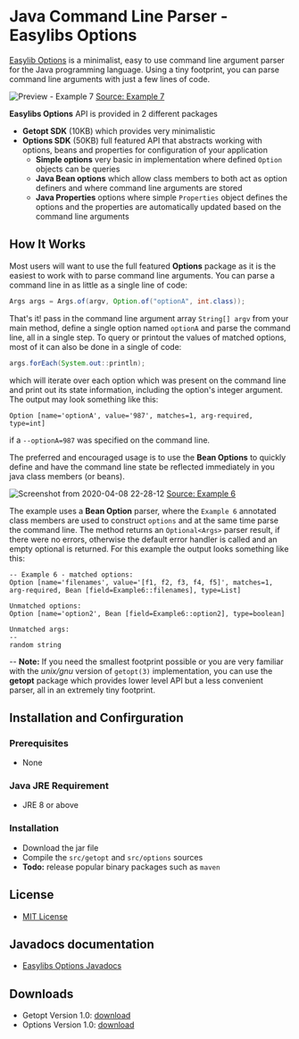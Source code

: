 # Java Command Line Parser - Easylibs Options
[Easylib Options](https://github.com/easylibs/cmdline-options) is a minimalist, easy to use command line argument parser for the Java programming language. Using a tiny footprint, you can parse command line arguments with just a few lines of code.

![Preview - Example 7](https://user-images.githubusercontent.com/18365790/78848880-04999d00-79e1-11ea-82af-e3eb1f26c306.png)
[Source: Example 7](https://github.com/easylibs/cmdline-options/blob/master/src/example/org/easylibs/options/examples/Example7.java)

**Easylibs Options** API is provided in 2 different packages
+ **Getopt SDK** (10KB) which provides very minimalistic
+ **Options SDK** (50KB) full featured API that abstracts working with options, beans and properties for configuration of your application
  * **Simple options** very basic in implementation where defined `Option` objects can be queries
  * **Java Bean options** which allow class members to both act as option definers and where command line arguments are stored
  * **Java Properties** options where simple `Properties` object defines the options and the properties are automatically updated based on the command line arguments

## How It Works
Most users will want to use the full featured **Options** package as it is the easiest to work with to parse command line arguments. You can parse a command line in as little as a single line of code:
```java
Args args = Args.of(argv, Option.of("optionA", int.class));
``` 
That's it! pass in the command line argument array `String[] argv` from your main method, define a single option named `optionA` and parse the command line, all in a single step. To query or printout the values of matched options, most of it can also be done in a single of code:
```java
args.forEach(System.out::println);
```
which will iterate over each option which was present on the command line and print out its state information, including the option's integer argument. The output may look something like this:
```
Option [name='optionA', value='987', matches=1, arg-required, type=int]
```
if a `--optionA=987` was specified on the command line.

The preferred and encouraged usage is to use the **Bean Options** to quickly define and have the command line state be reflected immediately in you java class members (or beans).

![Screenshot from 2020-04-08 22-28-12](https://user-images.githubusercontent.com/18365790/78851634-48dc6b80-79e8-11ea-91b9-f5069da7cddd.png)
[Source: Example 6](https://github.com/easylibs/cmdline-options/blob/master/src/example/org/easylibs/options/examples/Example6.java)

The example uses a **Bean Option** parser, where the `Example 6` annotated class members are used to construct `options` and at the same time parse the command line. The method returns an `Optional<Args>` parser result, if there were no errors, otherwise the default error handler is called and an empty optional is returned. For this example the output looks something like this:
```
-- Example 6 - matched options:
Option [name='filenames', value='[f1, f2, f3, f4, f5]', matches=1, arg-required, Bean [field=Example6::filenames], type=List]

Unmatched options:
Option [name='option2', Bean [field=Example6::option2], type=boolean]

Unmatched args:
--
random string
```
--
**Note:** If you need the smallest footprint possible or you are very familiar with the *unix/gnu* version of `getopt(3)` implementation, you can use the **getopt** package which provides lower level API but a less convenient parser, all in an extremely tiny footprint.
## Installation and Confirguration
### Prerequisites
+ None
### Java JRE Requirement
+ JRE 8 or above
### Installation
+ Download the jar file
+ Compile the `src/getopt` and `src/options` sources
+ **Todo:** release popular binary packages such as `maven`
## License
+ [MIT License](https://choosealicense.com/licenses/mit)
## Javadocs documentation
+ [Easylibs Options Javadocs](https://easylibs.github.io/cmdline-options)
## Downloads
+ Getopt Version 1.0: [download](https://github.com/easylibs/cmdline-options/releases/download/v1.0/easylibs-getopt-1.0.jar)
+ Options Version 1.0: [download](https://github.com/easylibs/cmdline-options/releases/download/v1.0/easylibs-options-1.0.jar)
